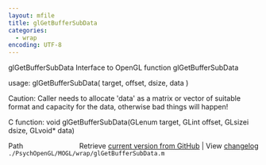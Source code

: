 ```yaml
---
layout: mfile
title: glGetBufferSubData
categories:
  - wrap
encoding: UTF-8
---
```


glGetBufferSubData  Interface to OpenGL function glGetBufferSubData

usage:  glGetBufferSubData( target, offset, dsize, data )

Caution: Caller needs to allocate 'data' as a matrix or vector of
suitable format and capacity for the data, otherwise bad things will
happen!

C function:  void glGetBufferSubData(GLenum target, GLint offset, GLsizei dsize, GLvoid\* data)


<div class="code_header" style="text-align:right;">
  <span style="float:left;">Path&nbsp;&nbsp;</span> <span class="counter">Retrieve <a href=
  "https://raw.github.com/Psychtoolbox-3/Psychtoolbox-3/beta/./PsychOpenGL/MOGL/wrap/glGetBufferSubData.m">current version from GitHub</a> | View <a href=
  "https://github.com/Psychtoolbox-3/Psychtoolbox-3/commits/beta/./PsychOpenGL/MOGL/wrap/glGetBufferSubData.m">changelog</a></span>
</div>
<div class="code">
  <code>./PsychOpenGL/MOGL/wrap/glGetBufferSubData.m</code>
</div>
